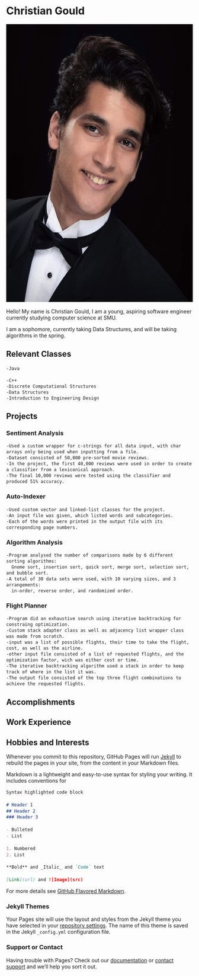 # Christian Gould

<img src="340-448-737_4fyq_425.jpg" alt="Christian Gould picture"
	title="ChristianPic" width = "600px" height = "750px" />

Hello! My name is Christian Gould, I am a young, aspiring software engineer currently studying computer science at SMU.

I am a sophomore, currently taking Data Structures, and will be taking algorithms in the spring.
## Relevant Classes
```
-Java

-C++
-Discrete Computational Structures
-Data Structures
-Introduction to Engineering Design
```
## Projects

### Sentiment Analysis
```
-Used a custom wrapper for c-strings for all data input, with char arrays only being used when inputting from a file.
-Dataset consisted of 50,000 pre-sorted movie reviews.
-In the project, the first 40,000 reviews were used in order to create a classifier from a lexiconical approach.
-The final 10,000 reviews were tested using the classifier and produced 51% accuracy.
```
### Auto-Indexer
```
-Used custom vector and linked-list classes for the project.
-An input file was given, which listed words and subcategories.
-Each of the words were printed in the output file with its corresponding page numbers.
```
### Algorithm Analysis
```
-Program analysed the number of comparisons made by 6 different sorting algorithms: 
  Gnome sort, insertion sort, quick sort, merge sort, selection sort, and bubble sort.
-A total of 30 data sets were used, with 10 varying sizes, and 3 arrangements:
  in-order, reverse order, and randomized order.
  ```
 ### Flight Planner
 ```
 -Program did an exhaustive search using iterative backtracking for constraing optimization.
 -Custom stack adapter class as well as adjacency list wrapper class was made from scratch.
 -input was a list of possible flights, their time to take the flight, cost, as well as the airline.
 -other input file consisted of a list of requested flights, and the optimization factor, wich was either cost or time.
 -The iterative backtracking algorithm used a stack in order to keep track of where in the list it was.
 -The output file consisted of the top three flight combinations to achieve the requested flights.
 ```
## Accomplishments

## Work Experience

## Hobbies and Interests





Whenever you commit to this repository, GitHub Pages will run [Jekyll](https://jekyllrb.com/) to rebuild the pages in your site, from the content in your Markdown files.


Markdown is a lightweight and easy-to-use syntax for styling your writing. It includes conventions for

```markdown
Syntax highlighted code block

# Header 1
## Header 2
### Header 3

- Bulleted
- List

1. Numbered
2. List

**Bold** and _Italic_ and `Code` text

[Link](url) and ![Image](src)
```

For more details see [GitHub Flavored Markdown](https://guides.github.com/features/mastering-markdown/).

### Jekyll Themes

Your Pages site will use the layout and styles from the Jekyll theme you have selected in your [repository settings](https://github.com/Gouldilocks/GouldiWeb/settings). The name of this theme is saved in the Jekyll `_config.yml` configuration file.

### Support or Contact

Having trouble with Pages? Check out our [documentation](https://docs.github.com/categories/github-pages-basics/) or [contact support](https://github.com/contact) and we’ll help you sort it out.
